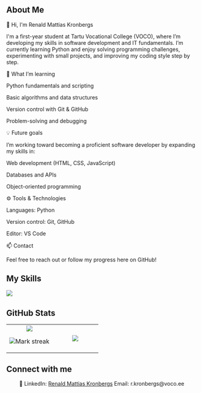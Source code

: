 ## About Me

👋 Hi, I'm Renald Mattias Kronbergs

I'm a first-year student at Tartu Vocational College (VOCO), where I’m developing my skills in software development and IT fundamentals. I’m currently learning Python and enjoy solving programming challenges, experimenting with small projects, and improving my coding style step by step.

🧠 What I’m learning

Python fundamentals and scripting

Basic algorithms and data structures

Version control with Git & GitHub

Problem-solving and debugging

💡 Future goals

I’m working toward becoming a proficient software developer by expanding my skills in:

Web development (HTML, CSS, JavaScript)

Databases and APIs

Object-oriented programming

⚙️ Tools & Technologies

Languages: Python

Version control: Git, GitHub

Editor: VS Code

📫 Contact

Feel free to reach out or follow my progress here on GitHub!

## My Skills

<img src="https://img.shields.io/badge/Python-3776AB?logo=python&logoColor=fff"> 

## GitHub Stats

<table><tbody><tr border="none"><td width="50%" align="center">
<img align="center" src="https://readme-stats-fork-mauve.vercel.app/api/?username=renaldmatu&theme=dark&show_icons=true&count_private=true">

<img alt="Mark streak" src="https://github-readme-streak-stats-five-roan.vercel.app?user=renaldmatu&theme=dark"></td><td width="50%" align="center">
<img align="center" src="https://readme-stats-fork-mauve.vercel.app/api/top-langs/?username=renaldmatu&theme=dark&hide_border=false&no-bg=true&no-frame=true&langs_count=6"></td></tr></tbody></table>

## Connect with me

<p align="center">🔗 LinkedIn: <a href="https://www.linkedin.com/in/johndoe" target="_blank">Renald Mattias Kronbergs</a> Email: r.kronbergs@voco.ee</p>